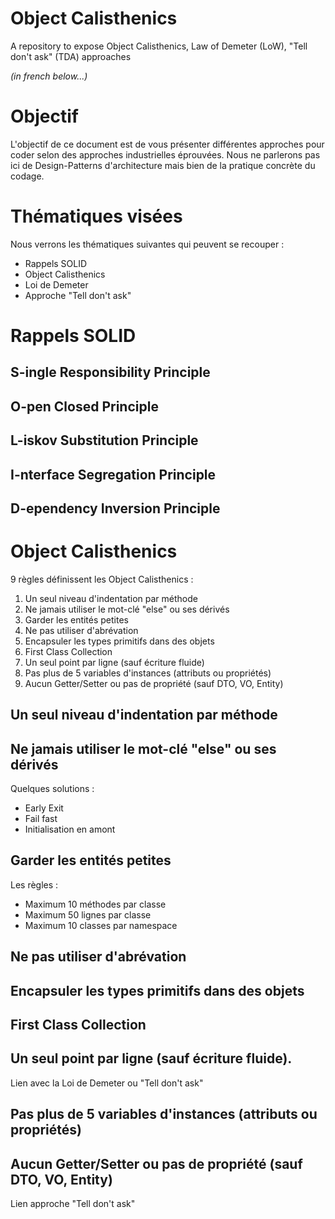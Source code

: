 # Object Calisthenics

A repository to expose Object Calisthenics, Law of Demeter (LoW), "Tell don't ask" (TDA) approaches

_(in french below...)_

# Objectif

L'objectif de ce document est de vous présenter différentes approches pour coder selon des approches industrielles éprouvées. Nous ne parlerons pas ici de Design-Patterns d'architecture mais bien de la pratique concrète du codage.

# Thématiques visées

Nous verrons les thématiques suivantes qui peuvent se recouper :
- Rappels SOLID
- Object Calisthenics
- Loi de Demeter
- Approche "Tell don't ask"

# Rappels SOLID

## S-ingle Responsibility Principle

## O-pen Closed Principle

## L-iskov Substitution Principle

## I-nterface Segregation Principle

## D-ependency Inversion Principle


# Object Calisthenics

9 règles définissent les Object Calisthenics :
1. Un seul niveau d'indentation par méthode
2. Ne jamais utiliser le mot-clé "else" ou ses dérivés
3. Garder les entités petites
4. Ne pas utiliser d'abrévation
5. Encapsuler les types primitifs dans des objets
6. First Class Collection
7. Un seul point par ligne (sauf écriture fluide)
8. Pas plus de 5 variables d'instances (attributs ou propriétés)
9. Aucun Getter/Setter ou pas de propriété (sauf DTO, VO, Entity)
   
## Un seul niveau d'indentation par méthode

## Ne jamais utiliser le mot-clé "else" ou ses dérivés

Quelques solutions :
- Early Exit
- Fail fast
- Initialisation en amont

## Garder les entités petites

Les règles :
- Maximum 10 méthodes par classe
- Maximum 50 lignes par classe
- Maximum 10 classes par namespace
  
## Ne pas utiliser d'abrévation

## Encapsuler les types primitifs dans des objets

## First Class Collection

## Un seul point par ligne (sauf écriture fluide).

Lien avec la Loi de Demeter ou "Tell don't ask"

## Pas plus de 5 variables d'instances (attributs ou propriétés)

## Aucun Getter/Setter ou pas de propriété (sauf DTO, VO, Entity)

Lien approche "Tell don't ask"
